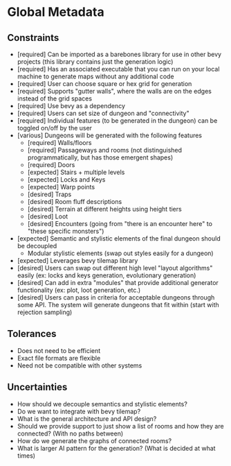 # Global Metadata

## Constraints
- [required] Can be imported as a barebones library for use in other bevy projects (this library contains just the generation logic)
- [required] Has an associated executable that you can run on your local machine to generate maps without any additional code
- [required] User can choose square or hex grid for generation
- [required] Supports "gutter walls", where the walls are on the edges instead of the grid spaces
- [required] Use bevy as a dependency
- [required] Users can set size of dungeon and "connectivity"
- [required] Individual features (to be generated in the dungeon) can be toggled on/off by the user
- [various] Dungeons will be generated with the following features
  - [required] Walls/floors
  - [required] Passageways and rooms (not distinguished programmatically, but has those emergent shapes)
  - [required] Doors
  - [expected] Stairs + multiple levels
  - [expected] Locks and Keys
  - [expected] Warp points
  - [desired] Traps
  - [desired] Room fluff descriptions
  - [desired] Terrain at different heights using height tiers
  - [desired] Loot
  - [desired] Encounters (going from "there is an encounter here" to "these specific monsters")
- [expected] Semantic and stylistic elements of the final dungeon should be decoupled
  - Modular stylistic elements (swap out styles easily for a dungeon)
- [expected] Leverages bevy tilemap library
- [desired] Users can swap out different high level "layout algorithms" easily (ex: locks and keys generation, evolutionary generation)
- [desired] Can add in extra "modules" that provide additional generator functionality (ex: plot, loot generation, etc.)
- [desired] Users can pass in criteria for acceptable dungeons through some API. The system will generate dungeons that fit within (start with rejection sampling)

## Tolerances
- Does not need to be efficient
- Exact file formats are flexible
- Need not be compatible with other systems

## Uncertainties
- How should we decouple semantics and stylistic elements?
- Do we want to integrate with bevy tilemap?
- What is the general architecture and API design?
- Should we provide support to just show a list of rooms and how they are connected? (With no paths between)
- How do we generate the graphs of connected rooms?
- What is larger AI pattern for the generation? (What is decided at what times)